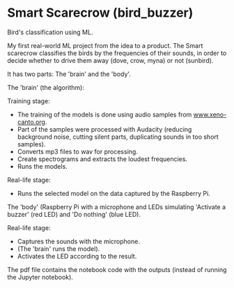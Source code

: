 # Smart Scarecrow (bird_buzzer)
Bird's classification using ML.

My first real-world ML project from the idea to a product.
The Smart scarecrow classifies the birds by the frequencies of their sounds, in order to decide whether to drive them away (dove, crow, myna) or not (sunbird).

It has two parts: The 'brain' and the 'body'.

The 'brain' (the algorithm):

Training stage: 

* The training of the models is done using audio samples from www.xeno-canto.org.
* Part of the samples were processed with Audacity (reducing background noise, cutting silent parts, duplicating sounds in too short samples).
* Converts mp3 files to wav for processing.
* Create spectrograms and extracts the loudest frequencies.
* Runs the models.

Real-life stage:
* Runs the selected model on the data captured by the Raspberry Pi.

The 'body' (Raspberry Pi with a microphone and LEDs simulating 'Activate a buzzer' (red LED) and 'Do nothing' (blue LED).

Real-life stage:
* Captures the sounds with the microphone.
* (The 'brain' runs the model).
* Activates the LED according to the result.



The pdf file contains the notebook code with the outputs (instead of running the Jupyter notebook).
